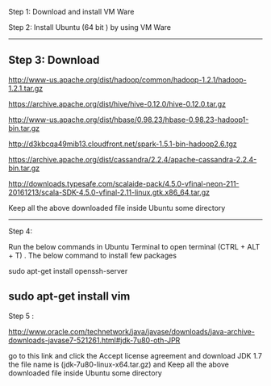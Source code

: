 Step 1: Download and install VM Ware 

Step 2: Install Ubuntu (64 bit ) by using VM Ware  

--------------------------------------


Step 3: Download
-----------
http://www-us.apache.org/dist/hadoop/common/hadoop-1.2.1/hadoop-1.2.1.tar.gz                                       



https://archive.apache.org/dist/hive/hive-0.12.0/hive-0.12.0.tar.gz                                         




http://www-us.apache.org/dist/hbase/0.98.23/hbase-0.98.23-hadoop1-bin.tar.gz                                        



http://d3kbcqa49mib13.cloudfront.net/spark-1.5.1-bin-hadoop2.6.tgz                                               



https://archive.apache.org/dist/cassandra/2.2.4/apache-cassandra-2.2.4-bin.tar.gz                                     



http://downloads.typesafe.com/scalaide-pack/4.5.0-vfinal-neon-211-20161213/scala-SDK-4.5.0-vfinal-2.11-linux.gtk.x86_64.tar.gz                                




Keep all the above downloaded file inside Ubuntu some directory                                                  

-------------------------------------


Step 4: 

Run the below commands in Ubuntu Terminal to open terminal (CTRL + ALT + T) . The below command to install few packages                                   

sudo apt-get install openssh-server                                                   

sudo apt-get install vim
---------------------------------------

Step 5 :

http://www.oracle.com/technetwork/java/javase/downloads/java-archive-downloads-javase7-521261.html#jdk-7u80-oth-JPR  

go to this link and click the Accept license agreement and download JDK 1.7 the file name is (jdk-7u80-linux-x64.tar.gz) and Keep all the above downloaded file inside Ubuntu some directory  


 
